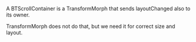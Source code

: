 A BTScrollContainer is a TransformMorph that sends layoutChanged also to its owner.

TransformMorph does not do that, but we need it for correct size and layout.
